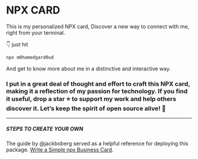 # NPX CARD
This is my personalized NPX card, Discover a new way to connect with me, right from your terminal.

👇 just hit 
```bash
npx m0hamedgard0ud
```
And get to know more about me in a distinctive and interactive way.

### I put in a great deal of thought and effort to craft this NPX card, making it a reflection of my passion for technology. If you find it useful, drop a star ⭐ to support my work and help others discover it. Let’s keep the spirit of open source alive! 🚀


<hr/>

##### STEPS TO CREATE YOUR OWN
The guide by @jackboberg served as a helpful reference for deploying this package. 
[Write a Simple npx Business Card](https://studioelsa.se/blog/open-source-oss-npx-business-card). 
